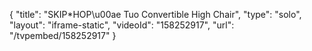 {
    "title": "SKIP*HOP\u00ae Tuo Convertible High Chair",
    "type": "solo",
    "layout": "iframe-static",
    "videoId": "158252917",
    "url": "\/tvpembed\/158252917"
}